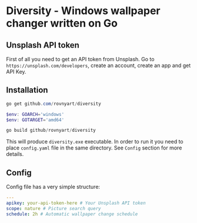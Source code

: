 # Diversity - Windows wallpaper changer written on Go

## Unsplash API token

First of all you need to get an API token from Unsplash. Go to `https://unsplash.com/developers`, create an account, create an app and get API Key.

## Installation

```powershell
go get github.com/rovnyart/diversity

$env: GOARCH='windows'
$env: GOTARGET='amd64'

go build github/rovnyart/diversity
```

This will produce `diversity.exe` executable. In order to run it you need to place `config.yaml` file in the same directory. See `Config` section for more details.

## Config

Config file has a very simple structure:

```yaml
---
apikey: your-api-token-here # Your Unsplash API token
scope: nature # Picture search query
schedule: 2h # Automatic wallpaper change schedule
```
